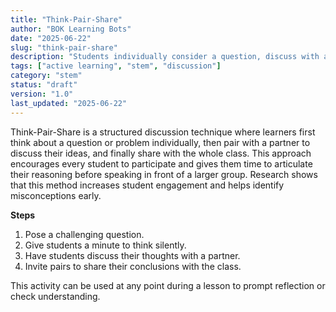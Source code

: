 ```yaml
---
title: "Think-Pair-Share"
author: "BOK Learning Bots"
date: "2025-06-22"
slug: "think-pair-share"
description: "Students individually consider a question, discuss with a partner, then share with the class."
tags: ["active learning", "stem", "discussion"]
category: "stem"
status: "draft"
version: "1.0"
last_updated: "2025-06-22"
---
```


Think-Pair-Share is a structured discussion technique where learners first think about a question or problem individually, then pair with a partner to discuss their ideas, and finally share with the whole class. This approach encourages every student to participate and gives them time to articulate their reasoning before speaking in front of a larger group. Research shows that this method increases student engagement and helps identify misconceptions early.

**Steps**
1. Pose a challenging question.
2. Give students a minute to think silently.
3. Have students discuss their thoughts with a partner.
4. Invite pairs to share their conclusions with the class.

This activity can be used at any point during a lesson to prompt reflection or check understanding.
